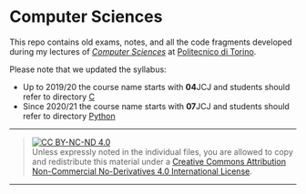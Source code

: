 Computer Sciences
=================

This repo contains old exams, notes, and all the code fragments developed during my lectures of [*Computer Sciences*](https://didattica.polito.it/pls/portal30/gap.pkg_guide.viewGap?p_cod_ins=07JCJLM&p_lang=EN) at [Politecnico di Torino](https://www.polito.it/?lang=en).

Please note that we updated the syllabus:

* Up to 2019/20 the course name starts with **04**JCJ and students should refer to directory [C](./C)
* Since 2020/21 the course name starts with **07**JCJ and students should refer to directory [Python](./Python)

------------------------------------------------------------------------------

> [![CC BY-NC-ND 4.0](https://licensebuttons.net/l/by-nc-nd/4.0/88x31.png)](https://creativecommons.org/licenses/by-nc-nd/4.0/)  
> Unless expressly noted in the individual files, you are allowed to copy and redistribute this material under a [Creative Commons Attribution Non-Commercial No-Derivatives 4.0 International License](https://creativecommons.org/licenses/by-nc-nd/4.0/).

------------------------------------------------------------------------------
